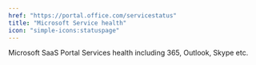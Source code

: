 ```yaml
---
href: "https://portal.office.com/servicestatus"
title: "Microsoft Service health"
icon: "simple-icons:statuspage"
---
```


Microsoft SaaS Portal Services health including 365, Outlook, Skype etc.
